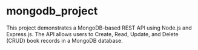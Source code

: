 # mongodb_project
This project demonstrates a MongoDB-based REST API using Node.js and Express.js. The API allows users to Create, Read, Update, and Delete (CRUD) book records in a MongoDB database.
